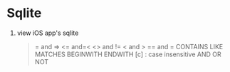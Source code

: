 Sqlite
==============

1. view iOS app's sqlite
   >= and =>  <= and=<   <> and !=  < and > == and =
   CONTAINS LIKE MATCHES BEGINWITH ENDWITH
   [c] : case insensitive
   AND OR NOT

  
   
